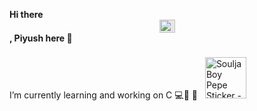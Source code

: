 **Hi there <img style="display: block;-webkit-user-select: none;margin: auto;cursor: zoom-in;background-color: hsl(0, 0%, 90%);" src="https://user-images.githubusercontent.com/33700292/101157406-eec79080-35de-11eb-9543-5c57727a309b.gif" width="25" height="21"> , Piyush here :boy:**

I’m currently learning and working on C :computer:🔭 🌱 
 <img src="https://c.tenor.com/itjFesV8_RUAAAAi/soulja-boy-pepe.gif" width="66" height="66" alt="Soulja Boy Pepe Sticker - Soulja Boy Pepe Typing Stickers" style="max-width: 104px; background-color: unset; margin: 8px;"> 





